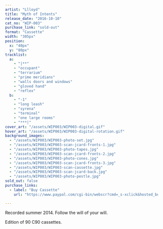 ```yaml
---
artist: "Llloyd"
title: "Myth of Intents"
release_date: "2016-10-10"
cat_no: "WIP-003"
purchase_link: "sold-out"
format: "Cassette"
width: "305px"
position:
  x: "40px"
  y: "80px"
tracklist:
  a:
    - "|**"
    - "occupant"
    - "terrarium"
    - "prime meridians"
    - "walls doors and windows"
    - "gloved hand"
    - "reflex"
  b:
    - "-1"
    - "long leash"
    - "syrena"
    - "terminal"
    - "one large rooms"
    - "***|"
cover_art: "/assets/WIP003/WIP003-digital.gif"
hover_art: "/assets/WIP003/WIP003-digital-rotation.gif"
background_images:
  - "/assets/WIP003/WIP003-photo-set.jpg"
  - "/assets/WIP003/WIP003-scan-jcard-fronts-1.jpg"
  - "/assets/WIP003/WIP003-photo-tapes.jpg"
  - "/assets/WIP003/WIP003-scan-jcard-fronts-2.jpg"
  - "/assets/WIP003/WIP003-photo-cones.jpg"
  - "/assets/WIP003/WIP003-scan-jcard-fronts-3.jpg"
  - "/assets/WIP003/WIP003-scan-cassette.jpg"
  - "/assets/WIP003/WIP003-scan-jcard-back.jpg"
  - "/assets/WIP003/WIP003-photo-pestle.jpg"
sold_out: false
purchase_links:
  - label: "Buy Cassette"
    url: "https://www.paypal.com/cgi-bin/webscr?cmd=_s-xclick&hosted_button_id=DLDPQBTDUTMVQ"

---
```


Recorded summer 2014. Follow the will of your will.

Edition of 90 C90 cassettes.
